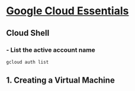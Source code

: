 # [Google Cloud Essentials](https://www.cloudskillsboost.google/course_templates/621)

## Cloud Shell
### - List the active account name
```
gcloud auth list
```

## 1. Creating a Virtual Machine

